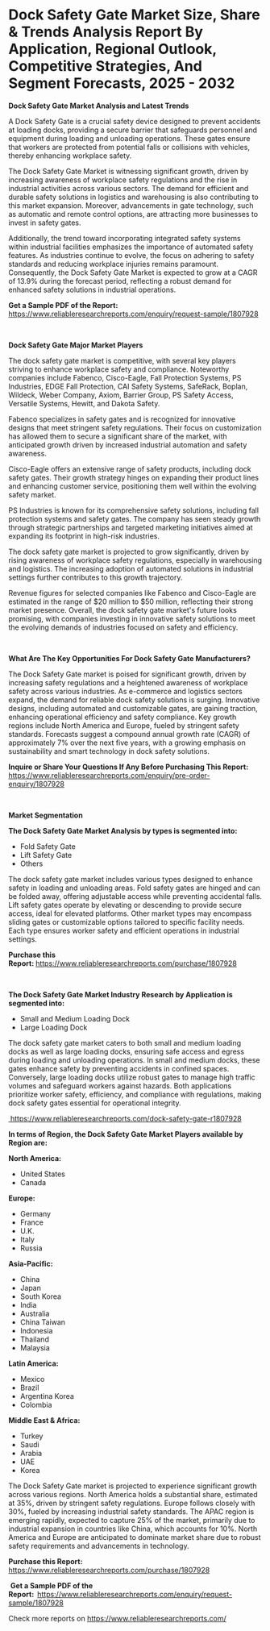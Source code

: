 <p><h1>Dock Safety Gate Market Size, Share & Trends Analysis Report By Application, Regional Outlook, Competitive Strategies, And Segment Forecasts, 2025 - 2032</h1></p><p><strong>Dock Safety Gate Market Analysis and Latest Trends</strong></p>
<p><p>A Dock Safety Gate is a crucial safety device designed to prevent accidents at loading docks, providing a secure barrier that safeguards personnel and equipment during loading and unloading operations. These gates ensure that workers are protected from potential falls or collisions with vehicles, thereby enhancing workplace safety.</p><p>The Dock Safety Gate Market is witnessing significant growth, driven by increasing awareness of workplace safety regulations and the rise in industrial activities across various sectors. The demand for efficient and durable safety solutions in logistics and warehousing is also contributing to this market expansion. Moreover, advancements in gate technology, such as automatic and remote control options, are attracting more businesses to invest in safety gates.</p><p>Additionally, the trend toward incorporating integrated safety systems within industrial facilities emphasizes the importance of automated safety features. As industries continue to evolve, the focus on adhering to safety standards and reducing workplace injuries remains paramount. Consequently, the Dock Safety Gate Market is expected to grow at a CAGR of 13.9% during the forecast period, reflecting a robust demand for enhanced safety solutions in industrial operations.</p></p>
<p><strong>Get a Sample PDF of the Report:&nbsp;</strong> <a href="https://www.reliableresearchreports.com/enquiry/request-sample/1807928?utm_campaign=2520&utm_medium=2&utm_source=Github&utm_content=ia&utm_term=19022025&utm_id=dock-safety-gate">https://www.reliableresearchreports.com/enquiry/request-sample/1807928</a></p>
<p>&nbsp;</p>
<p><strong>Dock Safety Gate Major Market Players</strong></p>
<p><p>The dock safety gate market is competitive, with several key players striving to enhance workplace safety and compliance. Noteworthy companies include Fabenco, Cisco-Eagle, Fall Protection Systems, PS Industries, EDGE Fall Protection, CAI Safety Systems, SafeRack, Boplan, Wildeck, Weber Company, Axiom, Barrier Group, PS Safety Access, Versatile Systems, Hewitt, and Dakota Safety.</p><p>Fabenco specializes in safety gates and is recognized for innovative designs that meet stringent safety regulations. Their focus on customization has allowed them to secure a significant share of the market, with anticipated growth driven by increased industrial automation and safety awareness.</p><p>Cisco-Eagle offers an extensive range of safety products, including dock safety gates. Their growth strategy hinges on expanding their product lines and enhancing customer service, positioning them well within the evolving safety market.</p><p>PS Industries is known for its comprehensive safety solutions, including fall protection systems and safety gates. The company has seen steady growth through strategic partnerships and targeted marketing initiatives aimed at expanding its footprint in high-risk industries.</p><p>The dock safety gate market is projected to grow significantly, driven by rising awareness of workplace safety regulations, especially in warehousing and logistics. The increasing adoption of automated solutions in industrial settings further contributes to this growth trajectory.</p><p>Revenue figures for selected companies like Fabenco and Cisco-Eagle are estimated in the range of $20 million to $50 million, reflecting their strong market presence. Overall, the dock safety gate market's future looks promising, with companies investing in innovative safety solutions to meet the evolving demands of industries focused on safety and efficiency.</p></p>
<p>&nbsp;</p>
<p><strong>What Are The Key Opportunities For Dock Safety Gate Manufacturers?</strong></p>
<p><p>The Dock Safety Gate market is poised for significant growth, driven by increasing safety regulations and a heightened awareness of workplace safety across various industries. As e-commerce and logistics sectors expand, the demand for reliable dock safety solutions is surging. Innovative designs, including automated and customizable gates, are gaining traction, enhancing operational efficiency and safety compliance. Key growth regions include North America and Europe, fueled by stringent safety standards. Forecasts suggest a compound annual growth rate (CAGR) of approximately 7% over the next five years, with a growing emphasis on sustainability and smart technology in dock safety solutions.</p></p>
<p><strong>Inquire or Share Your Questions If Any Before Purchasing This Report:</strong> <a href="https://www.reliableresearchreports.com/enquiry/pre-order-enquiry/1807928?utm_campaign=2520&utm_medium=2&utm_source=Github&utm_content=ia&utm_term=19022025&utm_id=dock-safety-gate">https://www.reliableresearchreports.com/enquiry/pre-order-enquiry/1807928</a></p>
<p>&nbsp;</p>
<p><strong>Market Segmentation</strong></p>
<p><strong>The Dock Safety Gate Market Analysis by types is segmented into:</strong></p>
<p><ul><li>Fold Safety Gate</li><li>Lift Safety Gate</li><li>Others</li></ul></p>
<p><p>The dock safety gate market includes various types designed to enhance safety in loading and unloading areas. Fold safety gates are hinged and can be folded away, offering adjustable access while preventing accidental falls. Lift safety gates operate by elevating or descending to provide secure access, ideal for elevated platforms. Other market types may encompass sliding gates or customizable options tailored to specific facility needs. Each type ensures worker safety and efficient operations in industrial settings.</p></p>
<p><strong>Purchase this Report:&nbsp;</strong><a href="https://www.reliableresearchreports.com/purchase/1807928?utm_campaign=2520&utm_medium=2&utm_source=Github&utm_content=ia&utm_term=19022025&utm_id=dock-safety-gate">https://www.reliableresearchreports.com/purchase/1807928</a></p>
<p>&nbsp;</p>
<p><strong>The Dock Safety Gate Market Industry Research by Application is segmented into:</strong></p>
<p><ul><li>Small and Medium Loading Dock</li><li>Large Loading Dock</li></ul></p>
<p><p>The dock safety gate market caters to both small and medium loading docks as well as large loading docks, ensuring safe access and egress during loading and unloading operations. In small and medium docks, these gates enhance safety by preventing accidents in confined spaces. Conversely, large loading docks utilize robust gates to manage high traffic volumes and safeguard workers against hazards. Both applications prioritize worker safety, efficiency, and compliance with regulations, making dock safety gates essential for operational integrity.</p></p>
<p><a href="https://www.reliableresearchreports.com/dock-safety-gate-r1807928?utm_campaign=2520&utm_medium=2&utm_source=Github&utm_content=ia&utm_term=19022025&utm_id=dock-safety-gate">&nbsp;https://www.reliableresearchreports.com/dock-safety-gate-r1807928</a></p>
<p><strong>In terms of Region, the Dock Safety Gate Market Players available by Region are:</strong></p>
<p>
    <p> <strong> North America: </strong>
        <ul>
            <li>United States</li>
            <li>Canada</li>
        </ul>
        </p> 
    <p> <strong> Europe: </strong>
        <ul>
            <li>Germany</li>
            <li>France</li>
            <li>U.K.</li>
            <li>Italy</li>
            <li>Russia</li>
        </ul>
        </p> 
    <p> <strong> Asia-Pacific: </strong>
        <ul>
            <li>China</li>
            <li>Japan</li>
            <li>South Korea</li>
            <li>India</li>
            <li>Australia</li>
            <li>China Taiwan</li>
            <li>Indonesia</li>
            <li>Thailand</li>
            <li>Malaysia</li>
        </ul>
        </p> 
    <p> <strong> Latin America: </strong>
        <ul>
            <li>Mexico</li>
            <li>Brazil</li>
            <li>Argentina Korea</li>
            <li>Colombia</li>
        </ul>
        </p> 
    <p> <strong> Middle East & Africa: </strong>
        <ul>
            <li>Turkey</li>
            <li>Saudi</li>
            <li>Arabia</li>
            <li>UAE</li>
            <li>Korea</li>
        </ul>
    </p>
    </p>
<p><p>The Dock Safety Gate market is projected to experience significant growth across various regions. North America holds a substantial share, estimated at 35%, driven by stringent safety regulations. Europe follows closely with 30%, fueled by increasing industrial safety standards. The APAC region is emerging rapidly, expected to capture 25% of the market, primarily due to industrial expansion in countries like China, which accounts for 10%. North America and Europe are anticipated to dominate market share due to robust safety requirements and advancements in technology.</p></p>
<p><strong>Purchase this Report: </strong><a href="https://www.reliableresearchreports.com/purchase/1807928?utm_campaign=2520&utm_medium=2&utm_source=Github&utm_content=ia&utm_term=19022025&utm_id=dock-safety-gate">https://www.reliableresearchreports.com/purchase/1807928</a></p>
<p>&nbsp;<strong>Get a Sample PDF of the Report:&nbsp;&nbsp;</strong><a href="https://www.reliableresearchreports.com/enquiry/request-sample/1807928?utm_campaign=2520&utm_medium=2&utm_source=Github&utm_content=ia&utm_term=19022025&utm_id=dock-safety-gate">https://www.reliableresearchreports.com/enquiry/request-sample/1807928</a></p>
<p><strong></strong></p>
<p>Check more reports on <a href="https://www.reliableresearchreports.com/?utm_campaign=2520&utm_medium=2&utm_source=Github&utm_content=ia&utm_term=19022025&utm_id=dock-safety-gate">https://www.reliableresearchreports.com/</a></p>
